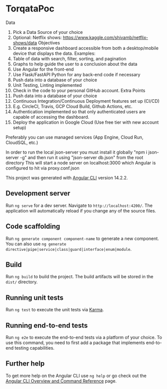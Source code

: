 # TorqataPoc
Data 
1.	Pick a Data Source of your choice 
2.	Optional: Netflix shows: https://www.kaggle.com/shivamb/netflix-shows/data 
Objectives 
1.	Create a responsive dashboard accessible from both a desktop/mobile device that displays the data. Examples: 
1.	Table of data with search, filter, sorting, and pagination 
2.	Graphs to help guide the user to a conclusion about the data 
2.	Use Angular for the front-end 
3.	Use Flask/FastAPI Python for any back-end code if necessary 
4.	Push data into a database of your choice 
5.	Unit Testing, Linting implemented 
6.	Check in the code to your personal GitHub account. 
Extra Points 
1.	Push data into a database of your choice 
2.	Continuous Integration/Continuous Deployment features set up (CI/CD) 
3.	 E.g. CircleCI, Travis, GCP Cloud Build, Github Actions, etc. 
1.	Authentication implemented so that only authenticated users are capable of accessing the dashboard. 
2.	Deploy the application in Google Cloud (Use free tier with new account setup) 

Preferably you can use managed services (App Engine, Cloud Run, CloudSQL, etc.) 

In order to run the local json-server you must install it globally "npm i json-server -g" and then run it using "json-server db.json" from the root directory
This will start a node server on localhost:3000 which Angular is configured to hit via proxy.conf.json







This project was generated with [Angular CLI](https://github.com/angular/angular-cli) version 14.2.2.

## Development server

Run `ng serve` for a dev server. Navigate to `http://localhost:4200/`. The application will automatically reload if you change any of the source files.

## Code scaffolding

Run `ng generate component component-name` to generate a new component. You can also use `ng generate directive|pipe|service|class|guard|interface|enum|module`.

## Build

Run `ng build` to build the project. The build artifacts will be stored in the `dist/` directory.

## Running unit tests

Run `ng test` to execute the unit tests via [Karma](https://karma-runner.github.io).

## Running end-to-end tests

Run `ng e2e` to execute the end-to-end tests via a platform of your choice. To use this command, you need to first add a package that implements end-to-end testing capabilities.

## Further help

To get more help on the Angular CLI use `ng help` or go check out the [Angular CLI Overview and Command Reference](https://angular.io/cli) page.
